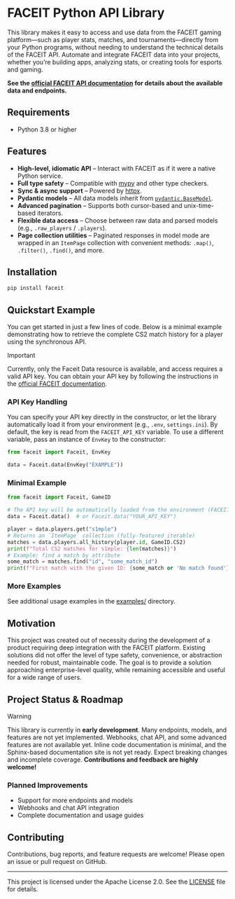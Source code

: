 # FACEIT Python API Library

This library makes it easy to access and use data from the FACEIT gaming platform—such as player stats, matches, and tournaments—directly from your Python programs, without needing to understand the technical details of the FACEIT API.
Automate and integrate FACEIT data into your projects, whether you’re building apps, analyzing stats, or creating tools for esports and gaming.

**See the [official FACEIT API documentation](https://docs.faceit.com/docs) for details about the available data and endpoints.**

## Requirements

- Python 3.8 or higher

## Features

- **High-level, idiomatic API** – Interact with FACEIT as if it were a native Python service.
- **Full type safety** – Compatible with [mypy](https://mypy-lang.org/) and other type checkers.
- **Sync & async support** – Powered by [httpx](https://www.python-httpx.org/).
- **Pydantic models** – All data models inherit from [`pydantic.BaseModel`](https://docs.pydantic.dev/latest/usage/models/).
- **Advanced pagination** – Supports both cursor-based and unix-time-based iterators.
- **Flexible data access** – Choose between raw data and parsed models (e.g., `.raw_players` / `.players`).
- **Page collection utilities** – Paginated responses in model mode are wrapped in an `ItemPage` collection with convenient methods: `.map()`, `.filter()`, `.find()`, and more.

## Installation

```sh
pip install faceit
```

## Quickstart Example

You can get started in just a few lines of code.
Below is a minimal example demonstrating how to retrieve the complete CS2 match history for a player using the synchronous API.

> [!IMPORTANT]
> Currently, only the Faceit Data resource is available, and access requires a valid API key.
> You can obtain your API key by following the instructions in the [official FACEIT documentation](https://docs.faceit.com/getting-started/authentication/api-keys).

### API Key Handling

You can specify your API key directly in the constructor, or let the library automatically load it from your environment (e.g., `.env`, `settings.ini`).
By default, the key is read from the `FACEIT_API_KEY` variable.
To use a different variable, pass an instance of `EnvKey` to the constructor:

```py
from faceit import Faceit, EnvKey

data = Faceit.data(EnvKey("EXAMPLE"))
```

### Minimal Example

```py
from faceit import Faceit, GameID

# The API key will be automatically loaded from the environment (FACEIT_API_KEY) if not specified
data = Faceit.data()  # or Faceit.data("YOUR_API_KEY")

player = data.players.get("s1mple")
# Returns an `ItemPage` collection (fully-featured iterable)
matches = data.players.all_history(player.id, GameID.CS2)
print(f"Total CS2 matches for s1mple: {len(matches)}")
# Example: find a match by attribute
some_match = matches.find("id", "some_match_id")
print(f"First match with the given ID: {some_match or 'No match found'}")
```

### More Examples

See additional usage examples in the [examples/](examples/) directory.

## Motivation

This project was created out of necessity during the development of a product requiring deep integration with the FACEIT platform.
Existing solutions did not offer the level of type safety, convenience, or abstraction needed for robust, maintainable code.
The goal is to provide a solution approaching enterprise-level quality, while remaining accessible and useful for a wide range of users.

## Project Status & Roadmap

> [!WARNING]
> This library is currently in **early development**.
> Many endpoints, models, and features are not yet implemented.
> Webhooks, chat API, and some advanced features are not available yet.
> Inline code documentation is minimal, and the Sphinx-based documentation site is not yet ready.
> Expect breaking changes and incomplete coverage.
> **Contributions and feedback are highly welcome!**

### Planned Improvements

- Support for more endpoints and models
- Webhooks and chat API integration
- Complete documentation and usage guides

## Contributing

Contributions, bug reports, and feature requests are welcome!
Please open an issue or pull request on GitHub.

---

This project is licensed under the Apache License 2.0. See the [LICENSE](LICENSE) file for details.
